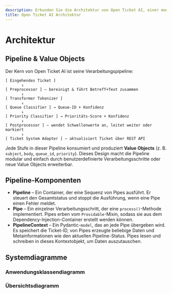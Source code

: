 ```yaml
---
description: Erkunden Sie die Architektur von Open Ticket AI, einer modularen Pipeline, die Transformer-Modelle nutzt, um Support-Tickets automatisch nach Warteschlange und Priorität zu klassifizieren. Dies optimiert Helpdesk-Workflows und integriert sich über eine REST-API in Ticketsysteme.
title: Open Ticket AI Architektur
---
```

# Architektur

## Pipeline & Value Objects

Der Kern von Open Ticket AI ist seine Verarbeitungspipeline:

```
[ Eingehendes Ticket ]
       ↓
[ Preprocessor ] — bereinigt & führt Betreff+Text zusammen
       ↓
[ Transformer Tokenizer ]
       ↓
[ Queue Classifier ] → Queue-ID + Konfidenz
       ↓
[ Priority Classifier ] → Prioritäts-Score + Konfidenz
       ↓
[ Postprocessor ] — wendet Schwellenwerte an, leitet weiter oder markiert
       ↓
[ Ticket System Adapter ] — aktualisiert Ticket über REST API
```

Jede Stufe in dieser Pipeline konsumiert und produziert **Value Objects** (z. B. `subject`, `body`, `queue_id`, `priority`). Dieses Design macht die Pipeline modular und einfach durch benutzerdefinierte Verarbeitungsschritte oder neue Value Objects erweiterbar.

## Pipeline-Komponenten

- **Pipeline** – Ein Container, der eine Sequenz von Pipes ausführt. Er steuert den
  Gesamtstatus und stoppt die Ausführung, wenn eine Pipe einen Fehler meldet.
- **Pipe** – Ein einzelner Verarbeitungsschritt, der eine `process()`-Methode implementiert.
  Pipes erben vom `Providable`-Mixin, sodass sie aus dem
  Dependency-Injection-Container erstellt werden können.
- **PipelineContext** – Ein Pydantic-`model`, das an jede Pipe übergeben wird. Es speichert die
  Ticket-ID, von Pipes erzeugte beliebige Daten und Metainformationen wie den
  aktuellen Pipeline-Status. Pipes lesen und schreiben in dieses Kontextobjekt, um
  Daten auszutauschen.

## Systemdiagramme

### Anwendungsklassendiagramm

### Übersichtsdiagramm